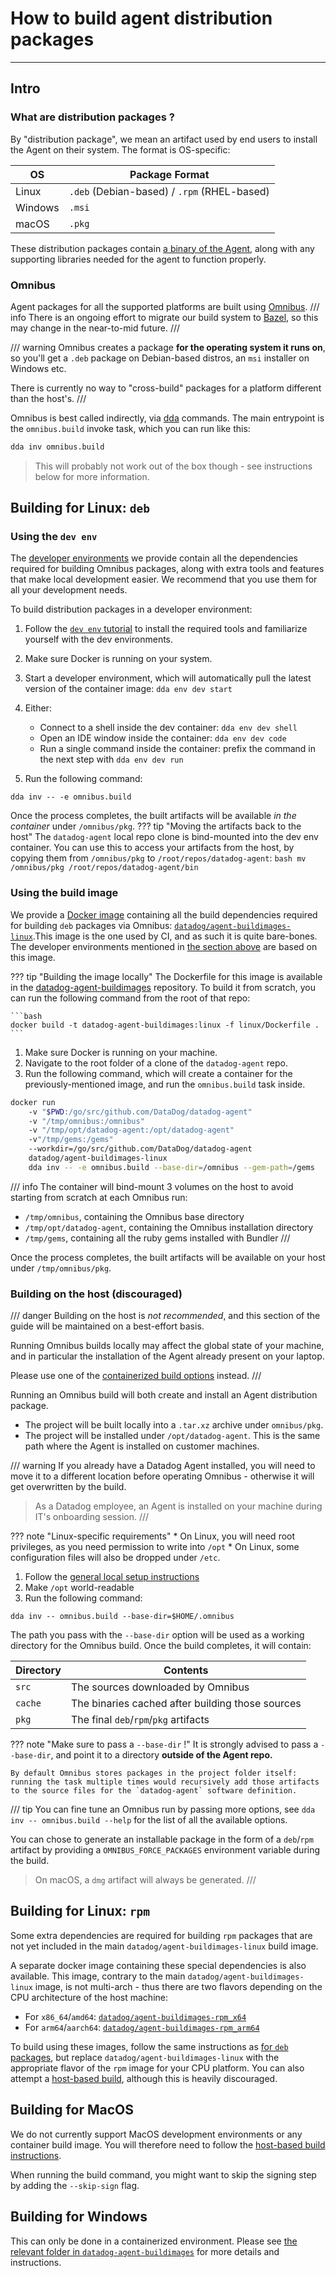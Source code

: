 # How to build agent distribution packages

---
## Intro
### What are distribution packages ?

By "distribution package", we mean an artifact used by end users to install the Agent on their system. The format is OS-specific:


| OS      | Package Format                              |
| ------- | ------------------------------------------- |
| Linux   | `.deb` (Debian-based) / `.rpm` (RHEL-based) |
| Windows | `.msi`                                      |
| macOS   | `.pkg`                                      |


These distribution packages contain [a binary of the Agent](standalone.md), along with any supporting libraries needed for the agent to function properly.

### Omnibus

Agent packages for all the supported platforms are built using [Omnibus](https://github.com/chef/omnibus).
/// info
There is an ongoing effort to migrate our build system to [Bazel](https://bazel.build/), so this may change in the near-to-mid future.
///

/// warning
Omnibus creates a package **for the operating system it runs on**, so you'll get a `.deb` package on Debian-based distros, an `msi` installer on Windows etc.

There is currently no way to "cross-build" packages for a platform different than the host's.
///

Omnibus is best called indirectly, via [dda](../../setup/required.md/#tooling) commands.
The main entrypoint is the `omnibus.build` invoke task, which you can run like this:
```bash
dda inv omnibus.build
```
> This will probably not work out of the box though - see instructions below for more information.


## Building for Linux: `deb`
### Using the `dev env`

The [developer environments](../../reference/images/dev.md) we provide contain all the dependencies required for building Omnibus packages, along with extra tools and features that make local development easier.
We recommend that you use them for all your development needs.

To build distribution packages in a developer environment:

1. Follow the [`dev env` tutorial](../../tutorials/dev/env.md) to install the required tools and familiarize yourself with the dev environments.
1. Make sure Docker is running on your system.
1. Start a developer environment, which will automatically pull the latest version of the container image: `dda env dev start`
1. Either:

    * Connect to a shell inside the dev container: `dda env dev shell`
    * Open an IDE window inside the container: `dda env dev code`
    * Run a single command inside the container: prefix the command in the next step with `dda env dev run`

1. Run the following command:
```
dda inv -- -e omnibus.build
```

Once the process completes, the built artifacts will be available _in the container_ under `/omnibus/pkg`.
??? tip "Moving the artifacts back to the host"
    The `datadog-agent` local repo clone is bind-mounted into the dev env container. You can use this to access your artifacts from the host, by copying them from `/omnibus/pkg` to `/root/repos/datadog-agent`:
    ```bash
    mv /omnibus/pkg /root/repos/datadog-agent/bin
    ```

### Using the build image

We provide a [Docker image](../../reference/images/builders.md#linux) containing all the build dependencies required for building `deb` packages via Omnibus: [`datadog/agent-buildimages-linux`](https://hub.docker.com/r/datadog/agent-buildimages-linux).This image is the one used by CI, and as such it is quite bare-bones. The developer environments mentioned in [the section above](#using-the-dev-env) are based on this image.

??? tip "Building the image locally"
    The Dockerfile for this image is available in the [datadog-agent-buildimages](https://github.com/DataDog/datadog-agent-buildimages) repository.
    To build it from scratch, you can run the following command from the root of that repo:

    ```bash
    docker build -t datadog-agent-buildimages:linux -f linux/Dockerfile .
    ```

1. Make sure Docker is running on your machine.
1. Navigate to the root folder of a clone of the `datadog-agent` repo.
1. Run the following command, which will create a container for the previously-mentioned image, and run the `omnibus.build` task inside.
```bash
docker run
    -v "$PWD:/go/src/github.com/DataDog/datadog-agent"
    -v "/tmp/omnibus:/omnibus"
    -v "/tmp/opt/datadog-agent:/opt/datadog-agent"
    -v"/tmp/gems:/gems"
    --workdir=/go/src/github.com/DataDog/datadog-agent
    datadog/agent-buildimages-linux
    dda inv -- -e omnibus.build --base-dir=/omnibus --gem-path=/gems
```

/// info
The container will bind-mount 3 volumes on the host to avoid starting from scratch
at each Omnibus run:

 * `/tmp/omnibus`, containing the Omnibus base directory
 * `/tmp/opt/datadog-agent`, containing the Omnibus installation directory
 * `/tmp/gems`, containing all the ruby gems installed with Bundler
///

Once the process completes, the built artifacts will be available on your host under `/tmp/omnibus/pkg`.

### Building on the host (discouraged)

/// danger
Building on the host is _not recommended_, and this section of the guide will be maintained on a best-effort basis.

Running Omnibus builds locally may affect the global state of your machine, and in particular the installation of the Agent already present on your laptop.

Please use one of the [containerized build options](#using-the-build-image) instead.
///

Running an Omnibus build will both create and install an Agent distribution package.

* The project will be built locally into a `.tar.xz` archive under `omnibus/pkg`.
* The project will be installed under `/opt/datadog-agent`. This is the same path where the Agent is installed on customer machines.

/// warning
If you already have a Datadog Agent installed, you will need to move it to a different location before operating Omnibus - otherwise it will get overwritten by the build.
> As a Datadog employee, an Agent is installed on your machine during IT's onboarding session.
///

??? note "Linux-specific requirements"
    * On Linux, you will need root privileges, as you need permission to write into `/opt`
    * On Linux, some configuration files will also be dropped under `/etc`.

1. Follow the [general local setup instructions](../../setup/manual.md)
1. Make `/opt` world-readable
1. Run the following command:
```
dda inv -- omnibus.build --base-dir=$HOME/.omnibus
```

The path you pass with the `--base-dir` option will be used as a working directory for the Omnibus build. Once the build completes, it will contain:

| Directory | Contents                                         |
| --------- | ------------------------------------------------ |
| `src`     | The sources downloaded by Omnibus                |
| `cache`   | The binaries cached after building those sources |
| `pkg`     | The final `deb`/`rpm`/`pkg` artifacts            |

??? note "Make sure to pass a `--base-dir` !"
    It is strongly advised to pass a `--base-dir`, and point it to a directory **outside of the Agent repo.**

    By default Omnibus stores packages in the project folder itself: running the task multiple times would recursively add those artifacts to the source files for the `datadog-agent` software definition.


/// tip
You can fine tune an Omnibus run by passing more options, see `dda inv -- omnibus.build --help` for the list of all the available options.

You can chose to generate an installable package in the form of a `deb`/`rpm` artifact by providing a `OMNIBUS_FORCE_PACKAGES` environment variable during the build.
> On macOS, a `dmg` artifact will always be generated.
///

## Building for Linux: `rpm`

Some extra dependencies are required for building `rpm` packages that are not yet included in the main `datadog/agent-buildimages-linux` build image.

A separate docker image containing these special dependencies is also available. This image, contrary to the main `datadog/agent-buildimages-linux` image, is not multi-arch - thus there are two flavors depending on the CPU architecture of the host machine:

- For `x86_64`/`amd64`: [`datadog/agent-buildimages-rpm_x64`](https://hub.docker.com/r/datadog/agent-buildimages-rpm_x64)
- For `arm64`/`aarch64`: [`datadog/agent-buildimages-rpm_arm64`](https://hub.docker.com/r/datadog/agent-buildimages-rpm_arm64)

To build using these images, follow the same instructions as [for `deb` packages](#using-the-build-image), but replace `datadog/agent-buildimages-linux` with the appropriate flavor of the `rpm` image for your CPU platform.
You can also attempt a [host-based build](#building-on-the-host-discouraged), although this is heavily discouraged.

## Building for MacOS

We do not currently support MacOS development environments or any container build image. You will therefore need to follow the [host-based build instructions](#building-on-the-host-discouraged).

When running the build command, you might want to skip the signing step by adding the `--skip-sign` flag.

## Building for Windows

This can only be done in a containerized environment. Please see [the relevant folder in `datadog-agent-buildimages`](https://github.com/DataDog/datadog-agent-buildimages/tree/main/windows) for more details and instructions.
